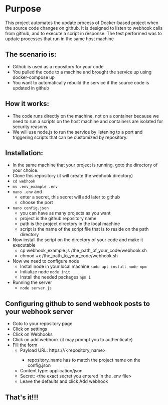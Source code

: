 # Purpose

This project automates the update process of Docker-based project when the source code changes on github. It is designed to listen to webhook calls from github, and to execute a script in response. The test performed was to update processes that run in the same host machine

## The scenario is:

- Github is used as a repository for your code
- You pulled the code to a machine and brought the service up using docker-compose up
- You want to automatically rebuild the service if the source code is updated in github

## How it works:

- The code runs directly on the machine, not on a container because we need to run a scripts on the host machine and containers are isolated for security reasons.
- We will use node.js to run the service by listening to a port and triggering scripts that can be customized by repository.

## Installation:

- In the same machine that your project is running, goto the directory of your choice.
- Clone this repository (it will create the webhook directory)
- `cd webhook`
- `mv .env_example .env`
- `nano .env` and
  - enter a secret, this secret will add later to github
  - choose the port
- `nano config.json`
  - you can have as many projects as you want
  - project is the github repository name
  - path is the project directory in the local machine
  - script is the name of the script file that is to reside on the path directory
- Now install the script on the directory of your code and make it executable
  - cp webhook_example.js /the_path_of_your_code/webhook.sh
  - chmod +x /the_path_to_your_code/webhook.sh
- Now we need to configure node
  - Install node in your local machine
    `sudo apt install node npm`
  - Initialize node
    `node init`
  - Install the needed packages
    `npm i`
- Running the server
  - `node server.js`

## Configuring github to send webhook posts to your webhook server

- Goto to your repository page
- Click on settings
- Click on Webhooks
- Click on add webhook (it may prompt you to authenticate)
- Fill the form
  - Payload URL: https://<url to reach your service>/<repository_name>
    - repository_name has to match the project name on the config.json
  - Content type: application/json
  - Secret: <the exact secret you entered in the .env file>
  - Leave the defaults and click Add webhook

## That's it!!!
